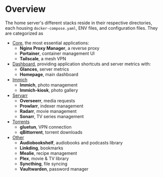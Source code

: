 # Overview
The home server's different stacks reside in their respective directories, each housing `docker-compose.yaml`, ENV files, and configuration files. They are categorized as

- [Core](/stacks/core), the most essential applications:
    - **Nginx Proxy Manager**, a reverse proxy
    - **Portainer**, container management UI
    - **Tailscale**, a mesh VPN
- [Dashboard](/stacks/dashboard), providing application shortcuts and server metrics with:
    - **Glances**, server metrics
    - **Homepage**, main dashboard
- [Immich](/stacks/immich)
    - **Immich**, photo management
    - **Immich-kiosk**, photo gallery
- [Servarr](/stacks/servarr)
    - **Overseerr**, media requests
    - **Prowlarr**, indexer management
    - **Radarr**, movie management
    - **Sonarr**, TV series management
- [Torrents](/stacks/torrents)
    - **gluetun**, VPN connection
    - **qBittorrent**, torrent downloads
- [Other](/stacks/other)
    - **Audiobookshelf**, audiobooks and podcasts library
    - **Linkding**, bookmarks
    - **Mealie**, recipe management
    - **Plex**, movie & TV library
    - **Syncthing**, file syncing
    - **Vaultwarden**, password manager
